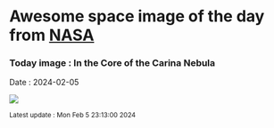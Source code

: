 
# Awesome space image of the day from [NASA](https://api.nasa.gov/)

### Today image : In the Core of the Carina Nebula
Date : 2024-02-05

![](https://apod.nasa.gov/apod/image/2402/Carina_Taylor_960.jpg)

<small>Latest update : Mon Feb  5 23:13:00 2024</small>
        